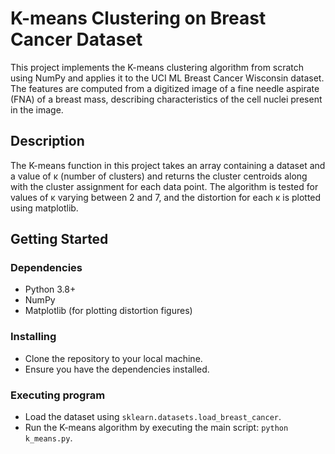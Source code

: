 # K-means Clustering on Breast Cancer Dataset

This project implements the K-means clustering algorithm from scratch using NumPy and applies it to the UCI ML Breast Cancer Wisconsin dataset. The features are computed from a digitized image of a fine needle aspirate (FNA) of a breast mass, describing characteristics of the cell nuclei present in the image.

## Description

The K-means function in this project takes an array containing a dataset and a value of κ (number of clusters) and returns the cluster centroids along with the cluster assignment for each data point. The algorithm is tested for values of κ varying between 2 and 7, and the distortion for each κ is plotted using matplotlib.

## Getting Started

### Dependencies

- Python 3.8+
- NumPy
- Matplotlib (for plotting distortion figures)

### Installing

- Clone the repository to your local machine.
- Ensure you have the dependencies installed.

### Executing program

- Load the dataset using `sklearn.datasets.load_breast_cancer`.
- Run the K-means algorithm by executing the main script: `python k_means.py`.
